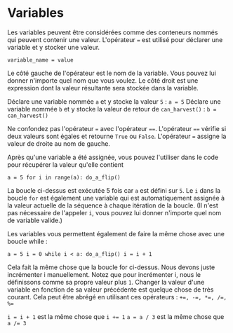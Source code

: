 # Variables
Les variables peuvent être considérées comme des conteneurs nommés qui peuvent contenir une valeur.
L'opérateur `=` est utilisé pour déclarer une variable et y stocker une valeur.

`variable_name = value`

Le côté gauche de l'opérateur est le nom de la variable. Vous pouvez lui donner n'importe quel nom que vous voulez.
Le côté droit est une expression dont la valeur résultante sera stockée dans la variable.

Déclare une variable nommée `a` et y stocke la valeur `5` :
`a = 5`
Déclare une variable nommée `b` et y stocke la valeur de retour de `can_harvest()` :
`b = can_harvest()`

Ne confondez pas l'opérateur `=` avec l'opérateur `==`.
L'opérateur `==` vérifie si deux valeurs sont égales et retourne `True` ou `False`.
L'opérateur `=` assigne la valeur de droite au nom de gauche.

Après qu'une variable a été assignée, vous pouvez l'utiliser dans le code pour récupérer la valeur qu'elle contient

`a = 5
for i in range(a):
	do_a_flip()`

La boucle ci-dessus est exécutée 5 fois car `a` est défini sur `5`.
Le `i` dans la boucle `for` est également une variable qui est automatiquement assignée à la valeur actuelle de la séquence à chaque itération de la boucle. (Il n'est pas nécessaire de l'appeler `i`, vous pouvez lui donner n'importe quel nom de variable valide.)

Les variables vous permettent également de faire la même chose avec une boucle while :

`a = 5
i = 0
while i < a:
	do_a_flip()
	i = i + 1`

Cela fait la même chose que la boucle for ci-dessus. Nous devons juste incrémenter i manuellement.
Notez que pour incrémenter i, nous le définissons comme sa propre valeur plus `1`. Changer la valeur d'une variable en fonction de sa valeur précédente est quelque chose de très courant.
Cela peut être abrégé en utilisant ces opérateurs : `+=, -=, *=, /=, %=`

`i = i + 1` est la même chose que `i += 1`
`a = a / 3` est la même chose que `a /= 3`